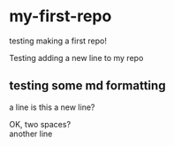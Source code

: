 # my-first-repo
testing making a first repo!


Testing adding a new line to my repo


## testing some md formatting

a line
is this a new line?

OK, two spaces?  
another line
